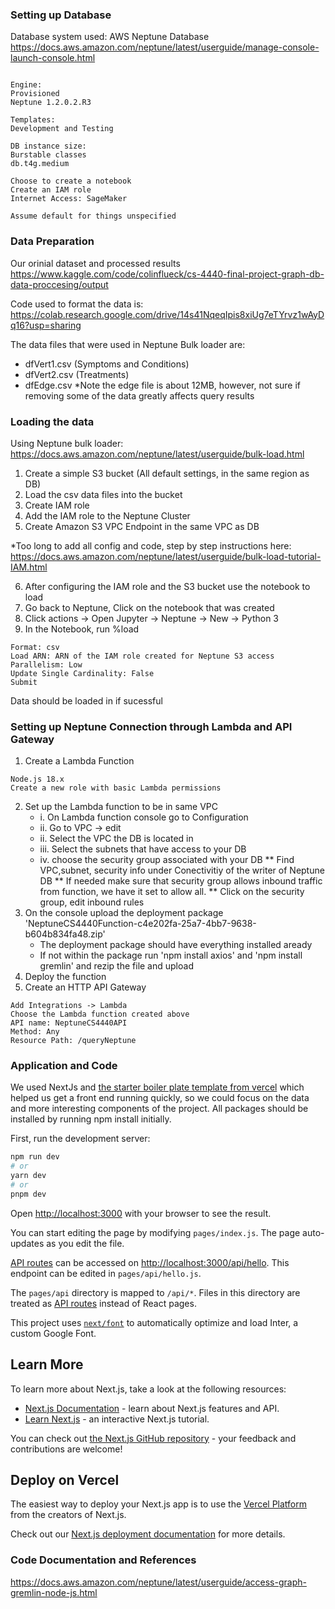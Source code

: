 
### Setting up Database

Database system used: 
AWS Neptune Database
https://docs.aws.amazon.com/neptune/latest/userguide/manage-console-launch-console.html

```Configurations:

Engine: 
Provisioned
Neptune 1.2.0.2.R3

Templates:
Development and Testing

DB instance size:
Burstable classes
db.t4g.medium

Choose to create a notebook
Create an IAM role
Internet Access: SageMaker

Assume default for things unspecified
```

### Data Preparation

Our orinial dataset and processed results
https://www.kaggle.com/code/colinflueck/cs-4440-final-project-graph-db-data-proccesing/output 

Code used to format the data is:
https://colab.research.google.com/drive/14s41NqeqIpis8xiUg7eTYrvz1wAyDq16?usp=sharing

The data files that were used in Neptune Bulk loader are:
- dfVert1.csv (Symptoms and Conditions)
- dfVert2.csv (Treatments)
- dfEdge.csv
    *Note the edge file is about 12MB, however, not sure if removing some of the data greatly affects query results

### Loading the data
Using Neptune bulk loader:
https://docs.aws.amazon.com/neptune/latest/userguide/bulk-load.html

1. Create a simple S3 bucket (All default settings, in the same region as DB)
2. Load the csv data files into the bucket
3. Create IAM role
4. Add the IAM role to the Neptune Cluster
5. Create Amazon S3 VPC Endpoint in the same VPC as DB

*Too long to add all config and code, step by step instructions here: 
https://docs.aws.amazon.com/neptune/latest/userguide/bulk-load-tutorial-IAM.html

6. After configuring the IAM role and the S3 bucket use the notebook to load
7. Go back to Neptune, Click on the notebook that was created
8. Click actions -> Open Jupyter -> Neptune -> New -> Python 3
9. In the Notebook, run %load
```Source: URI of the S3 bucket
Format: csv
Load ARN: ARN of the IAM role created for Neptune S3 access
Parallelism: Low
Update Single Cardinality: False
Submit
```
Data should be loaded in if sucessful


### Setting up Neptune Connection through Lambda and API Gateway
1. Create a Lambda Function
```Author from scratch
Node.js 18.x
Create a new role with basic Lambda permissions
```
2. Set up the Lambda function to be in same VPC
    + i. On Lambda function console go to Configuration
    + ii. Go to VPC -> edit
    + ii. Select the VPC the DB is located in
    + iii. Select the subnets that have access to your DB
    + iv. choose the security group associated with your DB
    ** Find VPC,subnet, security info under Conectivitiy of the writer of Neptune DB
    ** If needed make sure that security group allows inbound traffic from function, we have it set to allow all.
    ** Click on the security group, edit inbound rules
3. On the console upload the deployment package 'NeptuneCS4440Function-c4e202fa-25a7-4bb7-9638-b604b834fa48.zip'
    * The deployment package should have everything installed aready
    * If not within the package run 'npm install axios' and 'npm install gremlin' and rezip the file and upload
4. Deploy the function
5. Create an HTTP API Gateway 
```Choose HTTP
Add Integrations -> Lambda
Choose the Lambda function created above
API name: NeptuneCS4440API
Method: Any
Resource Path: /queryNeptune
```

### Application and Code

We used NextJs and [the starter boiler plate template from vercel](https://vercel.com/templates/next.js/nextjs-boilerplate) which helped us get a front end running quickly, so we could focus on the data and more interesting components of the project. All packages should be installed by running npm install initially.

First, run the development server:

```bash
npm run dev
# or
yarn dev
# or
pnpm dev
```

Open [http://localhost:3000](http://localhost:3000) with your browser to see the result.

You can start editing the page by modifying `pages/index.js`. The page auto-updates as you edit the file.

[API routes](https://nextjs.org/docs/api-routes/introduction) can be accessed on [http://localhost:3000/api/hello](http://localhost:3000/api/hello). This endpoint can be edited in `pages/api/hello.js`.

The `pages/api` directory is mapped to `/api/*`. Files in this directory are treated as [API routes](https://nextjs.org/docs/api-routes/introduction) instead of React pages.

This project uses [`next/font`](https://nextjs.org/docs/basic-features/font-optimization) to automatically optimize and load Inter, a custom Google Font.

## Learn More

To learn more about Next.js, take a look at the following resources:

- [Next.js Documentation](https://nextjs.org/docs) - learn about Next.js features and API.
- [Learn Next.js](https://nextjs.org/learn) - an interactive Next.js tutorial.

You can check out [the Next.js GitHub repository](https://github.com/vercel/next.js/) - your feedback and contributions are welcome!

## Deploy on Vercel

The easiest way to deploy your Next.js app is to use the [Vercel Platform](https://vercel.com/new?utm_medium=default-template&filter=next.js&utm_source=create-next-app&utm_campaign=create-next-app-readme) from the creators of Next.js.

Check out our [Next.js deployment documentation](https://nextjs.org/docs/deployment) for more details.

### Code Documentation and References
https://docs.aws.amazon.com/neptune/latest/userguide/access-graph-gremlin-node-js.html

